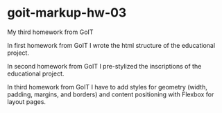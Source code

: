 # goit-markup-hw-03

My third homework from GoIT

In first homework from GoIT I wrote the html structure of the educational project.

In second homework from GoIT I pre-stylized the inscriptions of the educational project.

In third homework from GoIT I have to add styles for geometry (width, padding, margins, and borders) and content positioning with Flexbox for layout pages.
